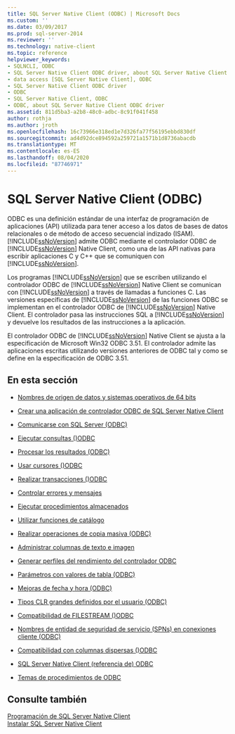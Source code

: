 ```yaml
---
title: SQL Server Native Client (ODBC) | Microsoft Docs
ms.custom: ''
ms.date: 03/09/2017
ms.prod: sql-server-2014
ms.reviewer: ''
ms.technology: native-client
ms.topic: reference
helpviewer_keywords:
- SQLNCLI, ODBC
- SQL Server Native Client ODBC driver, about SQL Server Native Client ODBC driver
- data access [SQL Server Native Client], ODBC
- SQL Server Native Client ODBC driver
- ODBC
- SQL Server Native Client, ODBC
- ODBC, about SQL Server Native Client ODBC driver
ms.assetid: 811d5ba3-a2b8-48c0-adbc-8c91f041f458
author: rothja
ms.author: jroth
ms.openlocfilehash: 16c73966e318ed1e7d326fa77f56195ebbd830df
ms.sourcegitcommit: ad4d92dce894592a259721a1571b1d8736abacdb
ms.translationtype: MT
ms.contentlocale: es-ES
ms.lasthandoff: 08/04/2020
ms.locfileid: "87746971"
---
```

# <a name="sql-server-native-client-odbc"></a>SQL Server Native Client (ODBC)
  ODBC es una definición estándar de una interfaz de programación de aplicaciones (API) utilizada para tener acceso a los datos de bases de datos relacionales o de método de acceso secuencial indizado (ISAM). [!INCLUDE[ssNoVersion](../../../includes/ssnoversion-md.md)] admite ODBC mediante el controlador ODBC de [!INCLUDE[ssNoVersion](../../../includes/ssnoversion-md.md)] Native Client, como una de las API nativas para escribir aplicaciones C y C++ que se comuniquen con [!INCLUDE[ssNoVersion](../../../includes/ssnoversion-md.md)].  
  
 Los programas [!INCLUDE[ssNoVersion](../../../includes/ssnoversion-md.md)] que se escriben utilizando el controlador ODBC de [!INCLUDE[ssNoVersion](../../../includes/ssnoversion-md.md)] Native Client se comunican con [!INCLUDE[ssNoVersion](../../../includes/ssnoversion-md.md)] a través de llamadas a funciones C. Las versiones específicas de [!INCLUDE[ssNoVersion](../../../includes/ssnoversion-md.md)] de las funciones ODBC se implementan en el controlador ODBC de [!INCLUDE[ssNoVersion](../../../includes/ssnoversion-md.md)] Native Client. El controlador pasa las instrucciones SQL a [!INCLUDE[ssNoVersion](../../../includes/ssnoversion-md.md)] y devuelve los resultados de las instrucciones a la aplicación.  
  
 El controlador ODBC de [!INCLUDE[ssNoVersion](../../../includes/ssnoversion-md.md)] Native Client se ajusta a la especificación de Microsoft Win32 ODBC 3.51. El controlador admite las aplicaciones escritas utilizando versiones anteriores de ODBC tal y como se define en la especificación de ODBC 3.51.  
  
## <a name="in-this-section"></a>En esta sección  
  
-   [Nombres de origen de datos y sistemas operativos de 64 bits](data-source-names-and-64-bit-operating-systems.md)  
  
-   [Crear una aplicación de controlador ODBC de SQL Server Native Client](creating-a-driver-application.md)  
  
-   [Comunicarse con SQL Server &#40;ODBC&#41;](../../native-client-odbc-communication/communicating-with-sql-server-odbc.md)  
  
-   [Ejecutar consultas &#40;&#41;ODBC](../../native-client-odbc-queries/executing-queries-odbc.md)  
  
-   [Procesar los resultados &#40;ODBC&#41;](../../native-client-odbc-results/processing-results-odbc.md)  
  
-   [Usar cursores &#40;&#41;ODBC](../../native-client-odbc-cursors/using-cursors-odbc.md)  
  
-   [Realizar transacciones &#40;&#41;ODBC](../../../database-engine/dev-guide/performing-transactions-odbc.md)  
  
-   [Controlar errores y mensajes](../../native-client-odbc-error-messages/handling-errors-and-messages.md)  
  
-   [Ejecutar procedimientos almacenados](../../native-client-odbc-stored-procedures/running-stored-procedures.md)  
  
-   [Utilizar funciones de catálogo](using-catalog-functions.md)  
  
-   [Realizar operaciones de copia masiva &#40;ODBC&#41;](../../native-client-odbc-bulk-copy-operations/performing-bulk-copy-operations-odbc.md)  
  
-   [Administrar columnas de texto e imagen](../../native-client-odbc-text-image-columns/managing-text-and-image-columns.md)  
  
-   [Generar perfiles del rendimiento del controlador ODBC](profiling-odbc-driver-performance.md)  
  
-   [Parámetros con valores de tabla &#40;ODBC&#41;](../../native-client-odbc-table-valued-parameters/table-valued-parameters-odbc.md)  
  
-   [Mejoras de fecha y hora &#40;ODBC&#41;](../../native-client-odbc-date-time/date-and-time-improvements-odbc.md)  
  
-   [Tipos CLR grandes definidos por el usuario &#40;ODBC&#41;](large-clr-user-defined-types-odbc.md)  
  
-   [Compatibilidad de FILESTREAM &#40;&#41;ODBC](filestream-support-odbc.md)  
  
-   [Nombres de entidad de seguridad de servicio &#40;SPNs&#41; en conexiones cliente &#40;ODBC&#41;](service-principal-names-spns-in-client-connections-odbc.md)  
  
-   [Compatibilidad con columnas dispersas &#40;&#41;ODBC](sparse-columns-support-odbc.md)  
  
-   [SQL Server Native Client &#40;referencia de&#41; ODBC](../../../database-engine/dev-guide/sql-server-native-client-odbc-reference.md)  
  
-   [Temas de procedimientos de ODBC](../../native-client-odbc-how-to/odbc-how-to-topics.md)  
  
## <a name="see-also"></a>Consulte también  
 [Programación de SQL Server Native Client](../sql-server-native-client-programming.md)   
 [Instalar SQL Server Native Client](../applications/installing-sql-server-native-client.md)  
  
  
